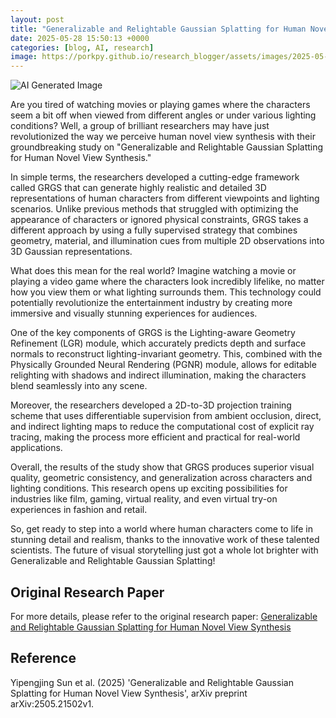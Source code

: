 ```yaml
---
layout: post
title: "Generalizable and Relightable Gaussian Splatting for Human Novel View Synthesis"
date: 2025-05-28 15:50:13 +0000
categories: [blog, AI, research]
image: https://porkpy.github.io/research_blogger/assets/images/2025-05-28-7efb5903.png
---
```

![AI Generated Image](https://porkpy.github.io/research_blogger/assets/images/2025-05-28-7efb5903.png)

Are you tired of watching movies or playing games where the characters seem a bit off when viewed from different angles or under various lighting conditions? Well, a group of brilliant researchers may have just revolutionized the way we perceive human novel view synthesis with their groundbreaking study on "Generalizable and Relightable Gaussian Splatting for Human Novel View Synthesis."

In simple terms, the researchers developed a cutting-edge framework called GRGS that can generate highly realistic and detailed 3D representations of human characters from different viewpoints and lighting scenarios. Unlike previous methods that struggled with optimizing the appearance of characters or ignored physical constraints, GRGS takes a different approach by using a fully supervised strategy that combines geometry, material, and illumination cues from multiple 2D observations into 3D Gaussian representations.

What does this mean for the real world? Imagine watching a movie or playing a video game where the characters look incredibly lifelike, no matter how you view them or what lighting surrounds them. This technology could potentially revolutionize the entertainment industry by creating more immersive and visually stunning experiences for audiences.

One of the key components of GRGS is the Lighting-aware Geometry Refinement (LGR) module, which accurately predicts depth and surface normals to reconstruct lighting-invariant geometry. This, combined with the Physically Grounded Neural Rendering (PGNR) module, allows for editable relighting with shadows and indirect illumination, making the characters blend seamlessly into any scene.

Moreover, the researchers developed a 2D-to-3D projection training scheme that uses differentiable supervision from ambient occlusion, direct, and indirect lighting maps to reduce the computational cost of explicit ray tracing, making the process more efficient and practical for real-world applications.

Overall, the results of the study show that GRGS produces superior visual quality, geometric consistency, and generalization across characters and lighting conditions. This research opens up exciting possibilities for industries like film, gaming, virtual reality, and even virtual try-on experiences in fashion and retail.

So, get ready to step into a world where human characters come to life in stunning detail and realism, thanks to the innovative work of these talented scientists. The future of visual storytelling just got a whole lot brighter with Generalizable and Relightable Gaussian Splatting!

## Original Research Paper
For more details, please refer to the original research paper:
[Generalizable and Relightable Gaussian Splatting for Human Novel View Synthesis](http://arxiv.org/abs/2505.21502v1)

## Reference
Yipengjing Sun et al. (2025) 'Generalizable and Relightable Gaussian Splatting for Human Novel View Synthesis', arXiv preprint arXiv:2505.21502v1.
